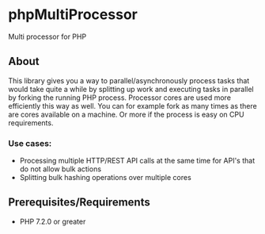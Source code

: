 # phpMultiProcessor
Multi processor for PHP

## About
This library gives you a way to parallel/asynchronously process tasks that would take quite a while by splitting up work and executing tasks in parallel by forking the running PHP process.
Processor cores are used more efficiently this way as well. You can for example fork as many times as there are cores available on a machine. Or more if the process is easy on CPU requirements. 

### Use cases:
- Processing multiple HTTP/REST API calls at the same time for API's that do not allow bulk actions
- Splitting bulk hashing operations over multiple cores

## Prerequisites/Requirements
- PHP 7.2.0 or greater